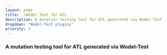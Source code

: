 ```yaml
---
layout: page
title: ./Wodel-Test for ATL
description: A mutation testing tool for ATL generated via Wodel-Test
dropdown: "Wodel-Test plugins"
priority: 3
---
```

### A mutation testing tool for ATL generated via Wodel-Test
